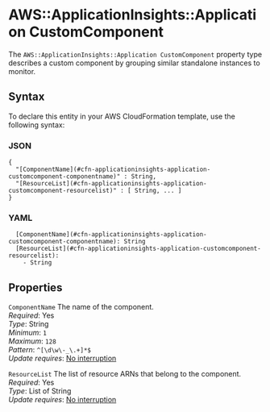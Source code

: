 # AWS::ApplicationInsights::Application CustomComponent<a name="aws-properties-applicationinsights-application-customcomponent"></a>

The `AWS::ApplicationInsights::Application CustomComponent` property type describes a custom component by grouping similar standalone instances to monitor\.

## Syntax<a name="aws-properties-applicationinsights-application-customcomponent-syntax"></a>

To declare this entity in your AWS CloudFormation template, use the following syntax:

### JSON<a name="aws-properties-applicationinsights-application-customcomponent-syntax.json"></a>

```
{
  "[ComponentName](#cfn-applicationinsights-application-customcomponent-componentname)" : String,
  "[ResourceList](#cfn-applicationinsights-application-customcomponent-resourcelist)" : [ String, ... ]
}
```

### YAML<a name="aws-properties-applicationinsights-application-customcomponent-syntax.yaml"></a>

```
  [ComponentName](#cfn-applicationinsights-application-customcomponent-componentname): String
  [ResourceList](#cfn-applicationinsights-application-customcomponent-resourcelist):
    - String
```

## Properties<a name="aws-properties-applicationinsights-application-customcomponent-properties"></a>

`ComponentName` <a name="cfn-applicationinsights-application-customcomponent-componentname"></a>
The name of the component\.  
_Required_: Yes  
_Type_: String  
_Minimum_: `1`  
_Maximum_: `128`  
_Pattern_: `^[\d\w\-_\.+]*$`  
_Update requires_: [No interruption](https://docs.aws.amazon.com/AWSCloudFormation/latest/UserGuide/using-cfn-updating-stacks-update-behaviors.html#update-no-interrupt)

`ResourceList` <a name="cfn-applicationinsights-application-customcomponent-resourcelist"></a>
The list of resource ARNs that belong to the component\.  
_Required_: Yes  
_Type_: List of String  
_Update requires_: [No interruption](https://docs.aws.amazon.com/AWSCloudFormation/latest/UserGuide/using-cfn-updating-stacks-update-behaviors.html#update-no-interrupt)
